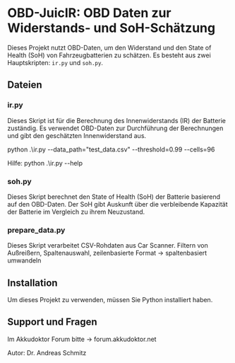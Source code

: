 # OBD-JuicIR: OBD Daten zur Widerstands- und SoH-Schätzung


Dieses Projekt nutzt OBD-Daten, um den Widerstand und den State of Health (SoH) von Fahrzeugbatterien zu schätzen. Es besteht aus zwei Hauptskripten: `ir.py` und `soh.py`.

## Dateien

### ir.py
Dieses Skript ist für die Berechnung des Innenwiderstands (IR) der Batterie zuständig. Es verwendet OBD-Daten zur Durchführung der Berechnungen und gibt den geschätzten Innenwiderstand aus.

python .\ir.py --data_path="test_data.csv" --threshold=0.99 --cells=96

Hilfe: python .\ir.py --help


### soh.py
Dieses Skript berechnet den State of Health (SoH) der Batterie basierend auf den OBD-Daten. Der SoH gibt Auskunft über die verbleibende Kapazität der Batterie im Vergleich zu ihrem Neuzustand.


### prepare_data.py
Dieses Skript verarbeitet CSV-Rohdaten aus Car Scanner. Filtern von Außreißern, Spaltenauswahl, zeilenbasierte Format -> spaltenbasiert umwandeln


## Installation

Um dieses Projekt zu verwenden, müssen Sie Python installiert haben. 


## Support und Fragen
Im Akkudoktor Forum bitte -> forum.akkudoktor.net

Autor: Dr. Andreas Schmitz
